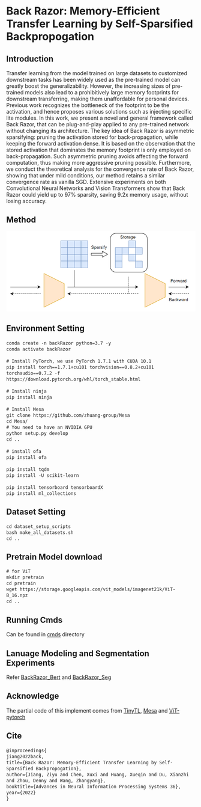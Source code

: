 # Back Razor: Memory-Efficient Transfer Learning by Self-Sparsified Backpropogation

## Introduction
Transfer learning from the model trained on large datasets to customized downstream tasks has been widely used 
as the pre-trained model can greatly boost the generalizability. However, the increasing sizes of pre-trained models also 
lead to a prohibitively large memory footprints for downstream transferring, making them unaffordable for personal devices. 
Previous work recognizes the bottleneck of the footprint to be the activation, and hence proposes various solutions such as 
injecting specific lite modules. In this work, we present a novel and general framework called Back Razor, that can be 
plug-and-play applied to any pre-trained network without changing its architecture. The key idea of 
Back Razor is asymmetric sparsifying: pruning the activation stored for back-propagation, while keeping the 
forward activation dense. It is based on the observation that the stored activation that dominates the memory footprint 
is only employed on back-propagation. Such asymmetric pruning avoids affecting the forward computation, thus making more aggressive 
pruning possible. Furthermore, we conduct the theoretical analysis for the convergence rate of Back Razor, showing that under mild conditions, 
our method retains a similar convergence rate as vanilla SGD. Extensive experiments on both Convolutional Neural Networks and Vision 
Transformers show that Back Razor could yield up to 97% sparsity, saving 9.2x memory usage, without losing accuracy.

## Method
![img.png](img.png)

## Environment Setting
```shell
conda create -n backRazor python=3.7 -y
conda activate backRazor

# Install PyTorch, we use PyTorch 1.7.1 with CUDA 10.1 
pip install torch==1.7.1+cu101 torchvision==0.8.2+cu101 torchaudio==0.7.2 -f https://download.pytorch.org/whl/torch_stable.html

# Install ninja
pip install ninja

# Install Mesa
git clone https://github.com/zhuang-group/Mesa
cd Mesa/
# You need to have an NVIDIA GPU
python setup.py develop
cd ..

# install ofa
pip install ofa

pip install tqdm
pip install -U scikit-learn

pip install tensorboard tensorboardX
pip install ml_collections
```

## Dataset Setting
```shell
cd dataset_setup_scripts
bash make_all_datasets.sh
cd ..
```

## Pretrain Model download
```shell
# for ViT
mkdir pretrain
cd pretrain
wget https://storage.googleapis.com/vit_models/imagenet21k/ViT-B_16.npz
cd ..
```

## Running Cmds
Can be found in [cmds](cmds) directory

## Lanuage Modeling and Segmentation Experiments
Refer [BackRazor_Bert]() and [BackRazor_Seg]()

## Acknowledge
The partial code of this implement comes from [TinyTL](https://github.com/mit-han-lab/tinyml/tree/master/tinytl), [Mesa](https://github.com/zip-group/Mesa) and [ViT-pytorch](https://github.com/jeonsworld/ViT-pytorch)

## Cite
```shell
@inproceedings{
jiang2022back,
title={Back Razor: Memory-Efficient Transfer Learning by Self-Sparsified Backpropogation},
author={Jiang, Ziyu and Chen, Xuxi and Huang, Xueqin and Du, Xianzhi and Zhou, Denny and Wang, Zhangyang},
booktitle={Advances in Neural Information Processing Systems 36},
year={2022}
}
```

